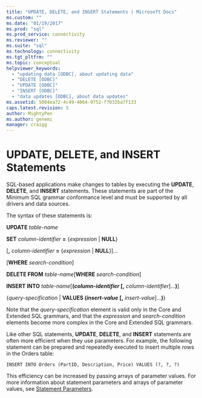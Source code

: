 ```yaml
---
title: "UPDATE, DELETE, and INSERT Statements | Microsoft Docs"
ms.custom: ""
ms.date: "01/19/2017"
ms.prod: "sql"
ms.prod_service: connectivity
ms.reviewer: ""
ms.suite: "sql"
ms.technology: connectivity
ms.tgt_pltfrm: ""
ms.topic: conceptual
helpviewer_keywords: 
  - "updating data [ODBC], about updating data"
  - "DELETE [ODBC]"
  - "UPDATE [ODBC]"
  - "INSERT [ODBC]"
  - "data updates [ODBC], about data updates"
ms.assetid: 5004ea72-4c49-4064-9752-f7032ba7f133
caps.latest.revision: 5
author: MightyPen
ms.author: genemi
manager: craigg
---
```

# UPDATE, DELETE, and INSERT Statements
SQL-based applications make changes to tables by executing the **UPDATE**, **DELETE**, and **INSERT** statements. These statements are part of the Minimum SQL grammar conformance level and must be supported by all drivers and data sources.  
  
 The syntax of these statements is:  
  
 **UPDATE**  *table-name*  
  
 **SET** *column-identifier* **=** {*expression* &#124; **NULL**}  
  
 [**,** *column-identifier* **=** {*expression* &#124; **NULL**}]...  
  
 [**WHERE** *search-condition*]  
  
 **DELETE FROM** *table-name*[**WHERE** *search-condition*]  
  
 **INSERT INTO** *table-name*[**(***column-identifier* [**,** *column-identifier*]...**)**]  
  
 {*query-specification* &#124; **VALUES (***insert-value* [**,** *insert-value*]...**)**}  
  
 Note that the *query-specification* element is valid only in the Core and Extended SQL grammars, and that the *expression* and *search-condition* elements become more complex in the Core and Extended SQL grammars.  
  
 Like other SQL statements, **UPDATE**, **DELETE**, and **INSERT** statements are often more efficient when they use parameters. For example, the following statement can be prepared and repeatedly executed to insert multiple rows in the Orders table:  
  
```  
INSERT INTO Orders (PartID, Description, Price) VALUES (?, ?, ?)  
```  
  
 This efficiency can be increased by passing arrays of parameter values. For more information about statement parameters and arrays of parameter values, see [Statement Parameters](../../../odbc/reference/develop-app/statement-parameters.md).
